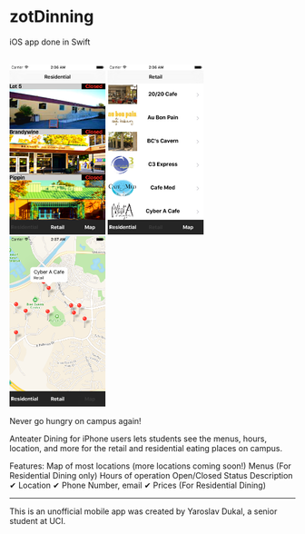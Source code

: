 # zotDinning
iOS app done in Swift 

<br>
<img height="300" src="https://github.com/yarodevuci/zotDinning/blob/master/Simulator%20Screen%20Shot%20Jun%2030,%202016,%202.36.56%20AM.png?raw=true" />
<img height="300" src="https://github.com/yarodevuci/zotDinning/blob/master/Simulator%20Screen%20Shot%20Jun%2030,%202016,%202.36.59%20AM.png?raw=true" />
<img height="300" src="https://github.com/yarodevuci/zotDinning/blob/master/Simulator%20Screen%20Shot%20Jun%2030,%202016,%202.37.04%20AM.png?raw=true" />
<br>

Never go hungry on campus again!

Anteater Dining for iPhone users lets students see the menus, hours, location, and more for the retail and residential eating places on campus.

Features:
Map of most locations (more locations coming soon!)
Menus (For Residential Dining only)
Hours of operation
Open/Closed Status
Description
✔ Location
✔ Phone Number, email
✔ Prices (For Residential Dining)

*****
This is an unofficial mobile app was created by Yaroslav Dukal, a senior student at UCI.
 
